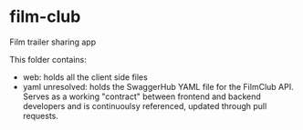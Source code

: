 # film-club
Film trailer sharing app

This folder contains:
  - web: holds all the client side files
  - yaml unresolved: holds the SwaggerHub YAML file for the FilmClub API.  Serves as a working "contract" between frontend and backend developers and is continuoulsy referenced, updated through pull requests.
